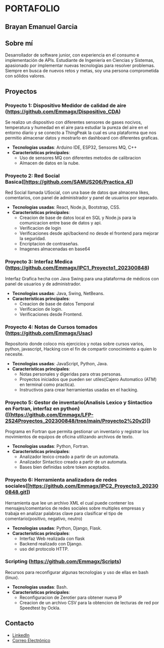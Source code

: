 # PORTAFOLIO
## Brayan Emanuel Garcia
## Sobre mí

Desarrollador de software junior, con experiencia en el consumo e implementación de APIs. Estudiante de Ingeniería en Ciencias y Sistemas, apasionado por implementar nuevas tecnologías para resolver problemas. Siempre en busca de nuevos retos y metas, soy una persona comprometida con sólidos valores.

## Proyectos

### Proyecto 1: Dispositivo Medidor de calidad de aire (https://github.com/Emmagx/Dispositivo_CDA)

Se realizo un dispositivo con diferentes sensores de gases nocivos, temperatura y humedad en el aire para estudiar la pureza del aire en el entorno diario y se conecto a ThingPeak la cual es una plataforma que nos permitio almacenar datos y mostrarlo en dashboard con diferentes graficas.

- **Tecnologías usadas**: Arduino IDE, ESP32, Sensores MQ, C++
- **Características principales**:
  - Uso de sensores MQ con diferentes metodos de calibracion
  - Almacen de datos en la nube.

### Proyecto 2: Red Social Basica([https://github.com/SAMUS206/Practica_4])

Red Social llamada USocial, con una base de datos que almacena likes, comentarios, con panel de administrador y panel de usuarios por separado.

- **Tecnologías usadas**: React, Node.js, Bootstrap, CSS.
- **Características principales**:
  - Creacion de base de datos local en SQL y Node.js para la comunicacion entre base de datos y api.
  - Verificacion de login
  - Verificaciones desde api/backend no desde el frontend para mejorar la seguridad.
  - Encriptacion de contraseñas.
  - Imagenes almacenadas en base64
 
### Proyecto 3: Interfaz Medica (https://github.com/Emmagx/IPC1_Proyecto1_202300848)

Interfaz Grafica hecha con Java Swing para una plataforma de médicos con panel de usuarios y de administrador.

- **Tecnologías usadas**: Java, Swing, NetBeans.
- **Características principales**:
  - Creacion de base de datos Temporal
  - Verificacion de login.
  - Verificaciones desde Frontend.

 
### Proyecto 4: Notas de Cursos tomados (https://github.com/Emmagx/Usac)

Repositorio donde coloco mis ejercicios y notas sobre cursos varios, python, javascript, Hacking con el fin de compartir conocimiento a quien lo necesite.

- **Tecnologías usadas**: JavaScript, Python, Java.
- **Características principales**:
  - Notas personales y digeridas para otras personas.
  - Proyectos iniciados que pueden ser utiles(Cajero Automatico (ATM) en terminal como practica).
  - Instructivos para crear herramientas usadas en el hacking.

### Proyecto 5: Gestor de inventario(Analisis Lexico y Sintactico en Fortran, interfaz en python)([(https://github.com/Emmagx/LFP-2S24Proyectos_202300848/tree/main/Proyecto2%20v2)])
Programa en Fortran que permita gestionar un inventario y registrar los movimientos de equipos de oficina utilizando archivos de texto.

- **Tecnologías usadas**: Python, Fortran.
- **Características principales**:
  - Analizador lexico creado a partir de un automata.
  - Analizador Sintactico creado a partir de un automata.
  - Bases bien definidas sobre token aceptados.

### Proyecto 6: Herramienta analizadora de redes sociales([https://github.com/Emmagx/IPC2_Proyecto3_202300848.git])
Herramienta que lee un archivo XML el cual puede contener los mensajes/comentarios de redes sociales sobre multiples empresas y trabaja en analizar palabras clave para clasificar el tipo de comentario(positivo, negativo, neutro)

- **Tecnologías usadas**: Python, Django, Flask.
- **Características principales**:
  - Interfaz Web realizada con flask
  - Backend realizado con Django.
  - uso del protocolo HTTP.


### Scripting (https://github.com/Emmagx/Scripts)
Recursos para reconfigurar algunas tecnologias y uso de ellas en bash (linux).

- **Tecnologías usadas**: Bash.
- **Características principales**:
  - Reconfiguracion de Zerotier para obtener nueva IP
  - Creacion de un archivo CSV para la obtencion de lecturas de red por Speedtest by Ockla.

## Contacto

- [LinkedIn](https://www.linkedin.com/in/emanuel-garcia-b4ab56261/)
- [Correo Electrónico](emmagx.dev@gmail.com)
